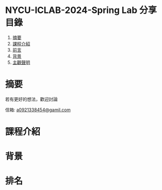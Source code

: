 # NYCU-ICLAB-2024-Spring Lab 分享目錄
1. [摘要](#摘要)
2. [課程介紹](#課程介紹)
3. [前言](#前言)
4. [背景](#背景)
5. [主觀聲明](#主觀聲明)
# 摘要
 若有更好的想法，歡迎討論

 
 信箱: a0921338454@gamil.com
# 課程介紹
# 背景
# 排名
